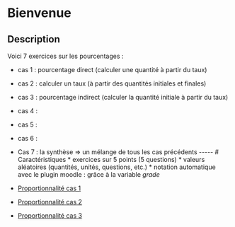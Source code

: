 # Bienvenue


## Description 

Voici 7 exercices sur les pourcentages :

* cas 1 : pourcentage direct (calculer une quantité à partir du taux)
* cas 2 : calculer un taux (à partir des quantités initiales et finales)
* cas 3 : pourcentage indirect (calculer la quantité initiale à partir du taux)

* cas 4 :
* cas 5 :
* cas 6 :

* Cas 7 : la synthèse => un mélange de tous les cas précédents ----- # Caractéristiques * exercices sur 5 points (5 questions) * valeurs aléatoires (quantités, unités, questions, etc.) * notation automatique avec le plugin moodle : grâce à la variable *grade*



 * [Proportionnalité cas 1](./res/exerciseur_pourcentage1_550×700.ggb)
 * [Proportionnalité cas 2](./res/exerciseur_pourcentage2_550×700.ggb)
 * [Proportionnalité cas 3](./res/exerciseur_pourcentage3_550×700.ggb)
